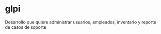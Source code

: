 # glpi
Desarrollo que quiere administrar usuarios, empleados, inventario y reporte de casos de soporte

